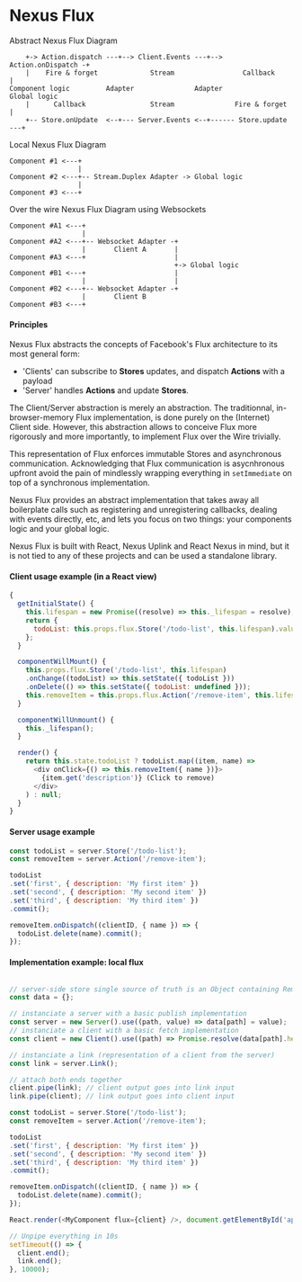 Nexus Flux
==========

Abstract Nexus Flux Diagram
```
    +-> Action.dispatch ---+--> Client.Events ---+--> Action.onDispatch -+
    |    Fire & forget             Stream                 Callback       |
Component logic         Adapter               Adapter               Global logic
    |      Callback                Stream               Fire & forget    |
    +-- Store.onUpdate  <--+--- Server.Events <--+------ Store.update ---+
```


Local Nexus Flux Diagram
```
Component #1 <---+
                 |
Component #2 <---+-- Stream.Duplex Adapter -> Global logic
                 |
Component #3 <---+

```

Over the wire Nexus Flux Diagram using Websockets
```
Component #A1 <---+
                  |
Component #A2 <---+-- Websocket Adapter -+
                  |       Client A       |
Component #A3 <---+                      |
                                         +-> Global logic
Component #B1 <---+                      |
                  |                      |
Component #B2 <---+-- Websocket Adapter -+
                  |       Client B
Component #B3 <---+
```

#### Principles

Nexus Flux abstracts the concepts of Facebook's Flux architecture to its most general form:
- 'Clients' can subscribe to __Stores__ updates, and dispatch __Actions__ with a payload
- 'Server' handles __Actions__ and update __Stores__.

The Client/Server abstraction is merely an abstraction. The traditionnal, in-browser-memory
Flux implementation, is done purely on the (Internet) Client side. However, this abstraction allows
to conceive Flux more rigorously and more importantly, to implement Flux over the Wire trivially.

This representation of Flux enforces immutable Stores and asynchronous communication. Acknowledging
that Flux communication is asycnhronous upfront avoid the pain of mindlessly wrapping everything in `setImmediate`
on top of a synchronous implementation.

Nexus Flux provides an abstract implementation that takes away all boilerplate calls such as registering and unregistering callbacks, dealing with events directly, etc,
and lets you focus on two things: your components logic and your global logic.

Nexus Flux is built with React, Nexus Uplink and React Nexus in mind, but it is not tied to any of these projects and can be used a standalone library.

#### Client usage example (in a React view)

```js
{
  getInitialState() {
    this.lifespan = new Promise((resolve) => this._lifespan = resolve);
    return {
      todoList: this.props.flux.Store('/todo-list', this.lifespan).value,
    };
  }

  componentWillMount() {
    this.props.flux.Store('/todo-list', this.lifespan)
    .onChange((todoList) => this.setState({ todoList }))
    .onDelete(() => this.setState({ todoList: undefined }));
    this.removeItem = this.props.flux.Action('/remove-item', this.lifespan).dispatch;
  }

  componentWillUnmount() {
    this._lifespan();
  }

  render() {
    return this.state.todoList ? todoList.map((item, name) =>
      <div onClick={() => this.removeItem({ name })}>
        {item.get('description')} (Click to remove)
      </div>
    ) : null;
  }
}
```

#### Server usage example

```js
const todoList = server.Store('/todo-list');
const removeItem = server.Action('/remove-item');

todoList
.set('first', { description: 'My first item' })
.set('second', { description: 'My second item' })
.set('third', { description: 'My third item' })
.commit();

removeItem.onDispatch((clientID, { name }) => {
  todoList.delete(name).commit();
});
```

#### Implementation example: local flux

```js

// server-side store single source of truth is an Object containing Remutable instances
const data = {};

// instanciate a server with a basic publish implementation
const server = new Server().use((path, value) => data[path] = value);
// instanciate a client with a basic fetch implementation
const client = new Client().use((path) => Promise.resolve(data[path].head));

// instanciate a link (representation of a client from the server)
const link = server.Link();

// attach both ends together
client.pipe(link); // client output goes into link input
link.pipe(client); // link output goes into client input

const todoList = server.Store('/todo-list');
const removeItem = server.Action('/remove-item');

todoList
.set('first', { description: 'My first item' })
.set('second', { description: 'My second item' })
.set('third', { description: 'My third item' })
.commit();

removeItem.onDispatch((clientID, { name }) => {
  todoList.delete(name).commit();
});

React.render(<MyComponent flux={client} />, document.getElementById('app-root'));

// Unpipe everything in 10s
setTimeout(() => {
  client.end();
  link.end();
}, 10000);
```
